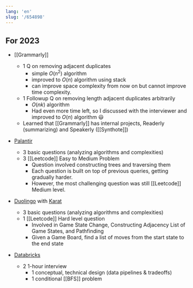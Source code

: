 ```yaml
---
lang: 'en'
slug: '/654898'
---
```


## For 2023

- [[Grammarly]]

  - 1 Q on removing adjacent duplicates
    - simple $O(n^2)$ algorithm
    - improved to $O(n)$ algorithm using stack
    - can improve space complexity from now on but cannot improve time complexity.
  - 1 Followup Q on removing length adjacent duplicates arbitrarily
    - $O(nk)$ algorithm
    - Had even more time left, so I discussed with the interviewer and improved to $O(n)$ algorithm 😃
  - Learned that [[Grammarly]] has internal projects, Readerly (summarizing) and Speakerly ([[Synthote]])

- [Palantir](https://www.palantir.com/)

  - 3 basic questions (analyzing algorithms and complexities)
  - 3 [[Leetcode]] Easy to Medium Problem
    - Question involved constructing trees and traversing them
    - Each question is built on top of previous queries, getting gradually harder.
    - However, the most challenging question was still [[Leetcode]] Medium level.

- [Duolingo](https://www.duolingo.com/) with [Karat](https://karat.com/)

  - 3 basic questions (analyzing algorithms and complexities)
  - 1 [[Leetcode]] Hard level question
    - Involved in Game State Change, Constructing Adjacency List of Game States, and Pathfinding
    - Given a Game Board, find a list of moves from the start state to the end state

- [Databricks](https://www.databricks.com/)
  - 2 1-hour interview
    - 1 conceptual, technical design (data pipelines & tradeoffs)
    - 1 conditional [[BFS]] problem
